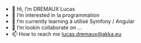 - 👋 Hi, I’m DREMAUX Lucas
- 👀 I’m interested in  la programmation
- 🌱 I’m currently learning  à utilisé Symfony / Angular
- 💞️ I’m lookin collaborate on ...
- 📫 How to reach me lucas.dremaux@akka.eu

<!---
dremaux/dremaux is a ✨ special ✨ repository because its `README.md` (this file) appears on your GitHub profile.
You can click the Preview link to take a look at your changes.
--->
